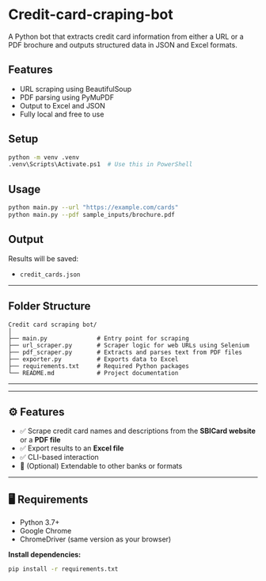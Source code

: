# Credit-card-craping-bot

A Python bot that extracts credit card information from either a URL or a PDF brochure and outputs structured data in JSON and Excel formats.

## Features
- URL scraping using BeautifulSoup
- PDF parsing using PyMuPDF
- Output to Excel and JSON
- Fully local and free to use

## Setup
```bash
python -m venv .venv
.venv\Scripts\Activate.ps1  # Use this in PowerShell
```

## Usage
```bash
python main.py --url "https://example.com/cards"
python main.py --pdf sample_inputs/brochure.pdf
```

## Output
Results will be saved:
- `credit_cards.json`

---

## Folder Structure
```
Credit card scraping bot/
│
├── main.py              # Entry point for scraping
├── url_scraper.py       # Scraper logic for web URLs using Selenium
├── pdf_scraper.py       # Extracts and parses text from PDF files
├── exporter.py          # Exports data to Excel
├── requirements.txt     # Required Python packages
└── README.md            # Project documentation

```

---

---

## ⚙️ Features

- ✅ Scrape credit card names and descriptions from the **SBICard website** or a **PDF file**
- ✅ Export results to an **Excel file**
- ✅ CLI-based interaction
- 🚧 (Optional) Extendable to other banks or formats

---

## 🖥️ Requirements

- Python 3.7+
- Google Chrome
- ChromeDriver (same version as your browser)

**Install dependencies:** 

```bash
pip install -r requirements.txt
```
